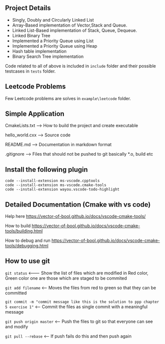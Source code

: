 ## Project Details
* Singly, Doubly and Circularly Linked List
* Array-Based implementation of Vector,Stack and Queue.
* Linked List-Based implementation of Stack, Queue, Dequeue.
* Linked Binary Tree
* Implemented a Priority Queue using List
* Implemented a Priority Queue using Heap
* Hash table implementation
* Binary Search Tree implementation

Code related to all of above is included in `include` folder and their possible testcases in `tests` folder.

## Leetcode Problems
Few Leetcode problems are solves in `example\leetcode` folder.

## Simple Application
CmakeLists.txt --> How to build the project and create executable

hello_world.cxx --> Source code

README.md --> Documentation in markdown format

.gitignore --> Files that should not be pushed to git basically *.o, build etc



## Install the following plugin
```
code --install-extension ms-vscode.cpptools
code --install-extension ms-vscode.cmake-tools
code --install-extension wayou.vscode-todo-highlight
```


## Detailed Documentation (Cmake with vs code)
Help here https://vector-of-bool.github.io/docs/vscode-cmake-tools/

How to build
https://vector-of-bool.github.io/docs/vscode-cmake-tools/building.html

How to debug and run
https://vector-of-bool.github.io/docs/vscode-cmake-tools/debugging.html
## How to use git
`git status` <--- Show the list of files which are modified in Red color, Green color one are those which are staged to be commited

`git add filename` <-- Moves the files from red to green so that they can be committed

`git commit -m "commit message like this is the solution to ppp chapter 5 exercise 1"`  <-- Commit the files as single commit with a meaningful message

`git push origin master` <-- Push the files to git so that everyone can see and modify

`git pull --rebase` <-- If push fails do this and then push again




